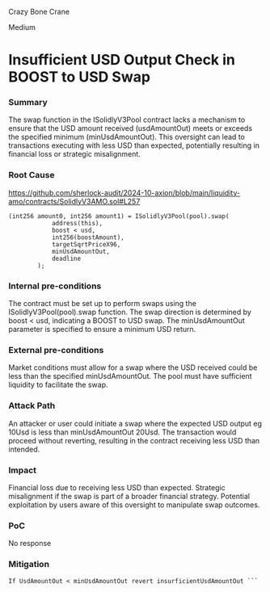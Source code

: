 Crazy Bone Crane

Medium

# Insufficient USD Output Check in BOOST to USD Swap

### Summary

The swap function in the ISolidlyV3Pool contract lacks a mechanism to ensure that the USD amount received (usdAmountOut) meets or exceeds the specified minimum (minUsdAmountOut). This oversight can lead to transactions executing with less USD than expected, potentially resulting in financial loss or strategic misalignment.



### Root Cause
https://github.com/sherlock-audit/2024-10-axion/blob/main/liquidity-amo/contracts/SolidlyV3AMO.sol#L257

```solidity
(int256 amount0, int256 amount1) = ISolidlyV3Pool(pool).swap(
            address(this),
            boost < usd,
            int256(boostAmount), 
            targetSqrtPriceX96, 
            minUsdAmountOut, 
            deadline
        );

```

### Internal pre-conditions

The contract must be set up to perform swaps using the ISolidlyV3Pool(pool).swap function.
The swap direction is determined by boost < usd, indicating a BOOST to USD swap.
The minUsdAmountOut parameter is specified to ensure a minimum USD return.

### External pre-conditions

Market conditions must allow for a swap where the USD received could be less than the specified minUsdAmountOut.
The pool must have sufficient liquidity to facilitate the swap.

### Attack Path

An attacker or user could initiate a swap where the expected USD output eg 10Usd is less than minUsdAmountOut  20Usd.
The transaction would proceed without reverting, resulting in the contract receiving less USD than intended.

### Impact

Financial loss due to receiving less USD than expected.
Strategic misalignment if the swap is part of a broader financial strategy.
Potential exploitation by users aware of this oversight to manipulate swap outcomes.

### PoC

No response

### Mitigation

``` solidity 
If UsdAmountOut < minUsdAmountOut revert insurficientUsdAmountOut ```